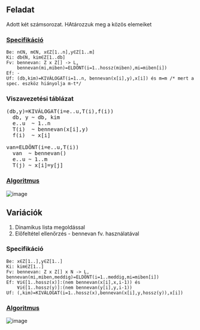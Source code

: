 ## Feladat
Adott két számsorozat. HAtározzuk meg a közös elemeiket

### [Specifikáció](https://progalap.elte.hu/specifikacio/?data=H4sIAAAAAAAACl1QsW7bMBD9lQdOkkBLUJN0IKAAKZoWRYx0STtY0UBFVEPLpAqLNiwHCZDNa5buGfMD%2FQEhP5IvKU6ynSYDecd779473g1rfqsrXeor6XRtmWBRgJOidg5V9%2BTQrLtH09Tzei0dRpDFdFHBqF%2BQMNoWlXLu%2BSFXFmr2%2FFCGA7%2BupEMQXc4v7SclYF82m3MOM4TVy2YzSeMwtBlvd7nJiHymBYp8oFXa7MAi79EvS4FcWauW0gpMsMIkzTA6xpgTDGAPe0Zzo3Nl%2FeR0%2FLn7c37h6SQOw%2Bu6adbegHCjkz5LdeaTwGkpMKLkRyngFTmvtPGTs28%2Fu%2Fvx968nWwnLX11Wqc5463OKPrqnBiYxiAIYNXeQoNWGUM266v6uca27R9vWs6mEGblhPXSigG4ybN%2FZqTBc8AtP%2B7z0tN8PWeQcLe5AsdKGSsQC7kDD0Zsa6P1%2BTMLKLUalnf9S2v%2B2tPf0t9gbKX9v2PuZwW%2FqbyWTNp32ukHEOHOqcQ0T6Q0rpJNMMCtwRKgROKS4Ekhjjg8cBxxHHB%2F73lYgHUoxx2E2%2FFrggJJKm9eejHFmpVFMMMbZXDWLmWMivs1u%2FwEGh6dx1gIAAA%3D%3D)
```
Be: n∈N, m∈N, x∈Z[1..n],y∈Z[1..m]
Ki: db∈N, kim∈Z[1..db]
Fv: bennevan: Z x Z[] -> L,
    bennevan(mi,miben)=ELDÖNT(i=1..hossz(miben),mi=miben[i])
Ef: -
Uf: (db,kim)=KIVÁLOGAT(i=1..n, bennevan(x[i],y),x[i]) és m=m /* mert a spec. eszköz hiányolja m-t*/
```
### Viszavezetési táblázat
<pre>
(db,y)=KIVÁLOGAT(i=e..u,T(i),f(i))
  db, y ~ db, kim
  e..u  ~ 1..n
  T(i)  ~ bennevan(x[i],y)
  f(i)  ~ x[i]

van=ELDÖNT(i=e..u,T(i))
  van  ~ bennevan()
  e..u ~ 1..m
  T(j) ~ x[i]=y[j]
</pre>

### [Algoritmus](https://progalap.elte.hu/stuki/?data=H4sIAAAAAAAACq1W227iOhT9lZ5d6ajVsVCgLZcc8UJvdETLGcpcWsSDYzvEJbFpEihQ5YPmB%2BYH%2BmMjB2zMlJ4q6vCCWWyvtb329k6egVNwwSk5lXq5XK04lXKjcnJSK9cAQSBnLL6i4IppGCJIWMhIyugGEZKyBNxn6EZk3mnjqlrnhAZAMMExE%2BlmU8ApZQJcH4cJQ5AuJgxcSNjjlAnCAAEJeEhjJq5oAu4ALuSlN6Lfe4CgOkoiOj6dwTBDG1xrWoEbTTuTN5RTnLKIiRQQpGyeggvUc5sOZAh6F%2F3GmN2FRsMAWxoPV%2B1Of1L79qaGkHKi%2BEyg5rN2WnzmnMXdCtr9m5nfD3KLDI%2BWs4iLWPQU8DDXkoLylEsBLvBmuVQSgMCTdHG7zmfbjQzBp8kDXnZ7nsnAAFsZxPWuCNpV510DTaDms3ZafMaF4gZOW505xzdTQNC9bMmz9GySe1nufb9ZfIm7RtkAW8qNVhr9582P3j2JCdR81s4%2FcxKToErf8Gg5i7hIJ3P%2Ftz7wmBBshsXBfMCHaHGoblE8Za0YCxJs9YVVqpxzR4jxIEObQuiMrcoUaZ037jf1%2FikrGVNkM7o08GGZMY8G1Bu6TWWN0qovv5yT7mhhtAywrXX9uSceW%2FT926ADzW3Y7Pzo2H0SyX33a68NCDrRuH%2Fj3ylHHpzk9uL07DjvKROi5a09RY6zwzruNvPq1FqtxvT2fmkkDLAlcfrt%2BvTcZ8fvOmYCNZ%2B10%2BKzTlzUt8sLfLSsPfZzhwyPlrOIizi0cwD%2FHab%2FNgOZJMuDiHtMHO69%2FEj2Iv5XM%2F%2Bpem7HdDYHztAmV52eAYq5u7uAfHXBTMuYZ54GPtwleva4zYPXbhxCliFI0nhKUjmKcaTK8wwCR4rtGnP18JrhmGMvVG8xAAhiKV89EpNAPn3dhK2TUmibYcriNZQhw21GYsTd89HLj2SJ9vKc3P7Lz8gblEslO9F1zPDQ7cgRH2P%2BP3lZLtkZqIm7O9NsqLomlHH%2BnrbybQD7vu84jhpm%2B%2BrbV0N93%2FeJwTznxKz8fFVzjhycrwjDfr0Gw1UZWpiMR7GcCrom9ipeRYWpb03MiMZYjWC98vMVPSYOqyg69Tr5B%2Bms0r9iVZ%2F1mQkh%2BakIIRrzKxpjPiUrrNFY%2Fes4ddI4USvG2DGt2o5k2S%2BizXRHUAsAAA%3D%3D)
![image](https://github.com/user-attachments/assets/806fd204-e4b2-4cce-9895-a370bde2fb8e)


## Variációk
1. Dinamikus lista megoldással
2. Előfeltétel ellenőrzés - bennevan fv. használatával

### Specifikáció
```
Be: x∈Z[1..],y∈Z[1..]
Ki: kim∈Z[1..]
Fv: bennevan: Z x Z[] x N -> L, bennevan(mi,miben,meddig)=ELDÖNT(i=1..meddig,mi=miben[i])
Ef: ∀i∈[1..hossz(x)]:(nem bennevan(x[i],x,i-1)) és
    ∀i∈[1..hossz(y)]:(nem bennevan(y[i],y,i-1))
Uf: (,kim)=KIVÁLOGAT(i=1..hossz(x),bennevan(x[i],y,hossz(y)),x[i])
```
### [Algoritmus](https://progalap.elte.hu/stuki/?data=H4sIAAAAAAAACq1W7W7aMBR9le5WmlrNQoG2fGTiD%2F2iEy0bZZ%2BIH47tEJfEpkmgQJUH2gvsBfpikwM2ZqOroo4%2FmMP1OdfnXt%2FkETgFF5ySU6mXy9WKUyk3KicntXINEARyxuIrCq6YhiGChIWMpIxuECEpS8B9hG5E5p02rqp1TmgABBMcM5FuNgWcUibA9XGYMATpYsLAhYTdT5kgDBCQgIc0ZuKKJuAO4EJeeiP6rQcIqqMkouPTGQwztMG1phW40bQzeUY5xSmLmEgBQcrmKbhAPbfpQIagd9FvjNn30GgYYEvj7qrd6U9qX5%2FVEFJOFJ8J1HzWTovPnLO4W0G7fzPz%2B0FukeHRchZxEYseAh7mWlJQnnIpwAXeLJdKAhB4ki5u1%2Flsu5Eh%2BDC5w8tuzzMZGGArg7jeFUG76rxooAnUfNZOi8%2B4UNzAaasz5%2FhmCgi6ly15lp5Nci%2FLvW83i89x1ygbYEu50Uqjj9786MWTmEDNZ%2B38PycxCar0DY%2BWs4iLdDL3%2F%2BgDjwnBZlgczAd8iBYoOlT3KJ6yVowFCbY6wypWzrojxLiQoU0pdM5WbYo0zzM3nHrvykrGlNkMLw28WmbMowH1hm5TmaO06svP56Q7WhgtA2xrXX%2FqifsWffk%2B6EBzHzY7Xzt4H0Tyo%2Ful1wYEnWjcv%2FG%2FK0funOT24vTsOO8qE6LlrT1FjrPDOu428%2BrUWq3G9PbH0kgYYEvi9Ov16bnPjl90zARqPmunxWeduKhvlxf4aFm77%2BcOGR4tZxEXcWjnCH4bpu%2BbEaOUj%2FaefiZ7EU%2FfNCPuMaHabcdoNmfN0CZNnZkBihm7u3Z8dbdMt5gHngZe3SB68LjNA9uIQ8gyBEkaT0kqRzGOVE0eQeBI8Vxjrp5ZMxxz7IXq5QUAQSzlX0%2FCJJAPXzZh63QU2maYsngNZchwm0kY8dQ9Hz39TJZoL6%2BG23%2F6FXmDcqkUyCRZHuTg4TpmiFaJr38euh054mPM%2F5GmZZedkJq6uxPPhqpzQhnnb2srAwew7%2FuO46iBtq%2B%2BfTXa932fGMxzTszKz1c158jB%2BYow7NdrMFzVo4XJeBTLqaBrYq%2FiVVSY%2BtbEjGiM1QjWKz9f0WPisIqiUy%2BV%2F5HO6oS%2FWNVnfWZCSH4qQojG%2FIrGmE%2FJCms0Vv86Tp00TtSKMXZMq7YjWfYbj4RlqFYLAAA%3D)
![image](https://github.com/user-attachments/assets/178b30a6-4eed-4b8d-a574-8a3b3a9b015c)


